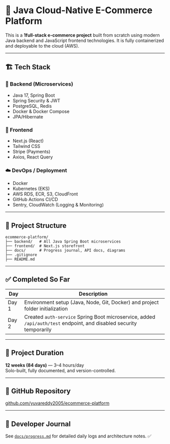 # 🛒 Java Cloud-Native E-Commerce Platform

This is a **1full-stack e-commerce project** built from scratch using modern Java backend and JavaScript frontend technologies. It is fully containerized and deployable to the cloud (AWS).

-------

## 🏗️ Tech Stack

### 🚀 Backend (Microservices)
- Java 17, Spring Boot
- Spring Security & JWT
- PostgreSQL, Redis
- Docker & Docker Compose
- JPA/Hibernate

### 🎨 Frontend
- Next.js (React)
- Tailwind CSS
- Stripe (Payments)
- Axios, React Query

### ☁️ DevOps / Deployment
- Docker
- Kubernetes (EKS)
- AWS RDS, ECR, S3, CloudFront
- GitHub Actions CI/CD
- Sentry, CloudWatch (Logging & Monitoring)

-------

## 📁 Project Structure

```text
ecommerce-platform/
├── backend/   # All Java Spring Boot microservices
├── frontend/  # Next.js storefront
├── docs/      # Progress journal, API docs, diagrams
├── .gitignore
├── README.md
```

--------

## ✅ Completed So Far

| Day | Description |
|-----|-------------|
| Day 1 | Environment setup (Java, Node, Git, Docker) and project folder initialization |
| Day 2 | Created `auth-service` Spring Boot microservice, added `/api/auth/test` endpoint, and disabled security temporarily |

-------

## 📅 Project Duration

**12 weeks (84 days)** — 3–4 hours/day  
Solo-built, fully documented, and version-controlled.

-------

## 🔗 GitHub Repository

[github.com/yuvareddy2005/ecommerce-platform](https://github.com/yuvareddy2005/ecommerce-platform)

-------

## 📘 Developer Journal

See [`docs/progress.md`](docs/progress.md) for detailed daily logs and architecture notes.
✅